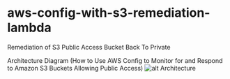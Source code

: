 # aws-config-with-s3-remediation-lambda
Remediation of S3 Public Access Bucket Back To Private

Architecture Diagram 
(How to Use AWS Config to Monitor for and Respond to Amazon S3 Buckets Allowing Public Access)
![alt Architecture](https://d2908q01vomqb2.cloudfront.net/22d200f8670dbdb3e253a90eee5098477c95c23d/2018/04/27/AWS-config-01-1.png)



